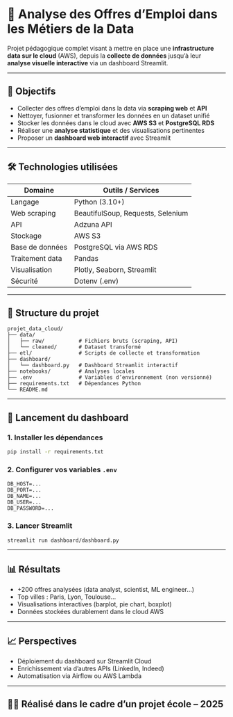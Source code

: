 # 🧠 Analyse des Offres d’Emploi dans les Métiers de la Data

Projet pédagogique complet visant à mettre en place une **infrastructure data sur le cloud** (AWS), depuis la **collecte de données** jusqu’à leur **analyse visuelle interactive** via un dashboard Streamlit.

---

## 📌 Objectifs

- Collecter des offres d’emploi dans la data via **scraping web** et **API**
- Nettoyer, fusionner et transformer les données en un dataset unifié
- Stocker les données dans le cloud avec **AWS S3** et **PostgreSQL RDS**
- Réaliser une **analyse statistique** et des visualisations pertinentes
- Proposer un **dashboard web interactif** avec Streamlit

---

## 🛠️ Technologies utilisées

| Domaine          | Outils / Services                                   |
|------------------|-----------------------------------------------------|
| Langage          | Python (3.10+)                                      |
| Web scraping     | BeautifulSoup, Requests, Selenium                   |
| API              | Adzuna API                                          |
| Stockage         | AWS S3                                              |
| Base de données  | PostgreSQL via AWS RDS                              |
| Traitement data  | Pandas                                              |
| Visualisation    | Plotly, Seaborn, Streamlit                          |
| Sécurité         | Dotenv (.env)                                       |

---

## 📁 Structure du projet

```
projet_data_cloud/
├── data/
│   ├── raw/           # Fichiers bruts (scraping, API)
│   └── cleaned/       # Dataset transformé
├── etl/               # Scripts de collecte et transformation
├── dashboard/
│   └── dashboard.py   # Dashboard Streamlit interactif
├── notebooks/         # Analyses locales
├── .env               # Variables d’environnement (non versionné)
├── requirements.txt   # Dépendances Python
└── README.md
```

---

## 🚀 Lancement du dashboard

### 1. Installer les dépendances
```bash
pip install -r requirements.txt
```

### 2. Configurer vos variables `.env`
```
DB_HOST=...
DB_PORT=...
DB_NAME=...
DB_USER=...
DB_PASSWORD=...
```

### 3. Lancer Streamlit
```bash
streamlit run dashboard/dashboard.py
```

---

## 📊 Résultats

- +200 offres analysées (data analyst, scientist, ML engineer…)
- Top villes : Paris, Lyon, Toulouse…
- Visualisations interactives (barplot, pie chart, boxplot)
- Données stockées durablement dans le cloud AWS

---

## 📈 Perspectives

- Déploiement du dashboard sur Streamlit Cloud
- Enrichissement via d’autres APIs (LinkedIn, Indeed)
- Automatisation via Airflow ou AWS Lambda

---

## 👨‍💼 Réalisé dans le cadre d’un projet école – 2025
